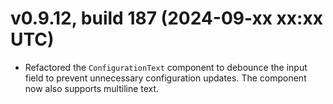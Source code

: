 # v0.9.12, build 187 (2024-09-xx xx:xx UTC)

- Refactored the `ConfigurationText` component to debounce the input field to prevent unnecessary configuration updates. The component now also supports multiline text.